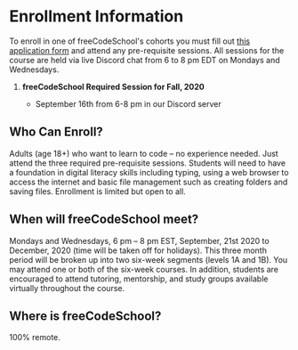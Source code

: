 # Enrollment Information

To enroll in one of freeCodeSchool's cohorts you must fill out [this application form](https://forms.gle/8XM8VnG3ZVJMorwv6) and attend any pre-requisite sessions.
All sessions for the course are held via live Discord chat from 6 to 8 pm EDT on Mondays and Wednesdays.

1. **freeCodeSchool Required Session for Fall, 2020**
 
   * September 16th from 6-8 pm in our Discord server

## Who Can Enroll?
Adults (age 18+) who want to learn to code – no experience needed. Just attend the three required pre-requisite sessions. Students will need to have a foundation in digital literacy skills including typing, using a web browser to access the internet and basic file management such as creating folders and saving files. Enrollment is limited but open to all.

## When will freeCodeSchool meet?
Mondays and Wednesdays, 6 pm – 8 pm EST, September, 21st 2020 to December, 2020 (time will be taken off for holidays). This three month period will be broken up into two six-week segments (levels 1A and 1B). You may attend one or both of the six-week courses. In addition, students are encouraged to attend tutoring, mentorship, and study groups available virtually throughout the course.

## Where is freeCodeSchool?
100% remote.

